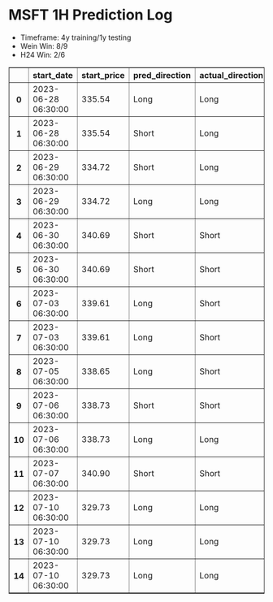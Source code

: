<h1>MSFT 1H Prediction Log</h1>

* Timeframe: 4y training/1y testing
* Wein Win: 8/9
* H24  Win: 2/6
<table border="1" class="dataframe">
  <thead>
    <tr style="text-align: right;">
      <th></th>
      <th>start_date</th>
      <th>start_price</th>
      <th>pred_direction</th>
      <th>actual_direction</th>
      <th>end_date</th>
      <th>end_price</th>
      <th>difference</th>
      <th>model_type</th>
    </tr>
  </thead>
  <tbody>
    <tr>
      <th>0</th>
      <td>2023-06-28 06:30:00</td>
      <td>335.54</td>
      <td>Long</td>
      <td>Long</td>
      <td>2023-06-28 12:00:00</td>
      <td>335.91</td>
      <td>0.37</td>
      <td>Wein</td>
    </tr>
    <tr>
      <th>1</th>
      <td>2023-06-28 06:30:00</td>
      <td>335.54</td>
      <td>Short</td>
      <td>Long</td>
      <td>2023-06-28 12:00:00</td>
      <td>335.91</td>
      <td>0.37</td>
      <td>H24</td>
    </tr>
    <tr>
      <th>2</th>
      <td>2023-06-29 06:30:00</td>
      <td>334.72</td>
      <td>Short</td>
      <td>Long</td>
      <td>2023-06-29 12:00:00</td>
      <td>335.05</td>
      <td>0.84</td>
      <td>H24</td>
    </tr>
    <tr>
      <th>3</th>
      <td>2023-06-29 06:30:00</td>
      <td>334.72</td>
      <td>Long</td>
      <td>Long</td>
      <td>2023-06-29 12:00:00</td>
      <td>335.05</td>
      <td>0.84</td>
      <td>Wein</td>
    </tr>
    <tr>
      <th>4</th>
      <td>2023-06-30 06:30:00</td>
      <td>340.69</td>
      <td>Short</td>
      <td>Short</td>
      <td>2023-06-30 12:00:00</td>
      <td>340.54</td>
      <td>-0.15</td>
      <td>Wein</td>
    </tr>
    <tr>
      <th>5</th>
      <td>2023-06-30 06:30:00</td>
      <td>340.69</td>
      <td>Short</td>
      <td>Short</td>
      <td>2023-06-30 12:00:00</td>
      <td>340.54</td>
      <td>-0.15</td>
      <td>H24</td>
    </tr>
    <tr>
      <th>6</th>
      <td>2023-07-03 06:30:00</td>
      <td>339.61</td>
      <td>Long</td>
      <td>Short</td>
      <td>2023-07-03 12:00:00</td>
      <td>337.98</td>
      <td>-1.63</td>
      <td>H24</td>
    </tr>
    <tr>
      <th>7</th>
      <td>2023-07-03 06:30:00</td>
      <td>339.61</td>
      <td>Long</td>
      <td>Short</td>
      <td>2023-07-03 12:00:00</td>
      <td>337.98</td>
      <td>-1.63</td>
      <td>Wein</td>
    </tr>
    <tr>
      <th>8</th>
      <td>2023-07-05 06:30:00</td>
      <td>338.65</td>
      <td>Long</td>
      <td>Short</td>
      <td>2023-07-05 10:00:00</td>
      <td>338.52</td>
      <td>-0.13</td>
      <td>H24</td>
    </tr>
    <tr>
      <th>9</th>
      <td>2023-07-06 06:30:00</td>
      <td>338.73</td>
      <td>Short</td>
      <td>Short</td>
      <td>2023-07-06 07:00:00</td>
      <td>337.25</td>
      <td>-1.48</td>
      <td>H24</td>
    </tr>
    <tr>
      <th>10</th>
      <td>2023-07-06 06:30:00</td>
      <td>338.73</td>
      <td>Long</td>
      <td>Long</td>
      <td>2023-07-06 12:00:00</td>
      <td>341.37</td>
      <td>2.64</td>
      <td>Wein</td>
    </tr>
    <tr>
      <th>11</th>
      <td>2023-07-07 06:30:00</td>
      <td>340.90</td>
      <td>Short</td>
      <td>Short</td>
      <td>2023-07-07 07:00:00</td>
      <td>340.34</td>
      <td>-0.56</td>
      <td>Wein</td>
    </tr>
    <tr>
      <th>12</th>
      <td>2023-07-10 06:30:00</td>
      <td>329.73</td>
      <td>Long</td>
      <td>Long</td>
      <td>2023-07-10 07:00:00</td>
      <td>331.92</td>
      <td>2.19</td>
      <td>Wein</td>
    </tr>
    <tr>
      <th>13</th>
      <td>2023-07-10 06:30:00</td>
      <td>329.73</td>
      <td>Long</td>
      <td>Long</td>
      <td>2023-07-10 07:00:00</td>
      <td>331.92</td>
      <td>2.19</td>
      <td>Wein</td>
    </tr>
    <tr>
      <th>14</th>
      <td>2023-07-10 06:30:00</td>
      <td>329.73</td>
      <td>Long</td>
      <td>Long</td>
      <td>2023-07-10 07:00:00</td>
      <td>331.92</td>
      <td>2.19</td>
      <td>Wein</td>
    </tr>
  </tbody>
</table>